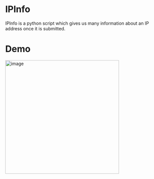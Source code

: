 # IPInfo
IPInfo is a python script which gives us many information about an IP address once it is submitted.

# Demo 
<img width="360" alt="image" src="https://user-images.githubusercontent.com/64969369/210281511-2a12b284-7546-4d99-af16-ad4aa39cd95b.png">
